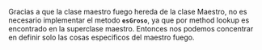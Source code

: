 Gracias a que la clase maestro fuego hereda de la clase Maestro, no es necesario implementar el metodo **`esGroso`**, ya que por method lookup es encontrado en la superclase maestro. Entonces nos podemos concentrar en definir solo las cosas especificos del maestro fuego.